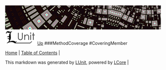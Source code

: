 ![](../Content/LUnit-banner-small.png "")
[<img align="right;" src="../Content/LUnit-logo-small.png">](../../README.md)
[Up](MethodCoverage.md)
###MethodCoverage
#CoveringMember

[Home](../../README.md) | [Table of Contents](../../TableOfContents.md) | 


This markdown was generated by [LUnit](https://github.com/CodeSingularity/LUnit), powered by [LCore](https://github.com/CodeSingularity/LCore) | 

